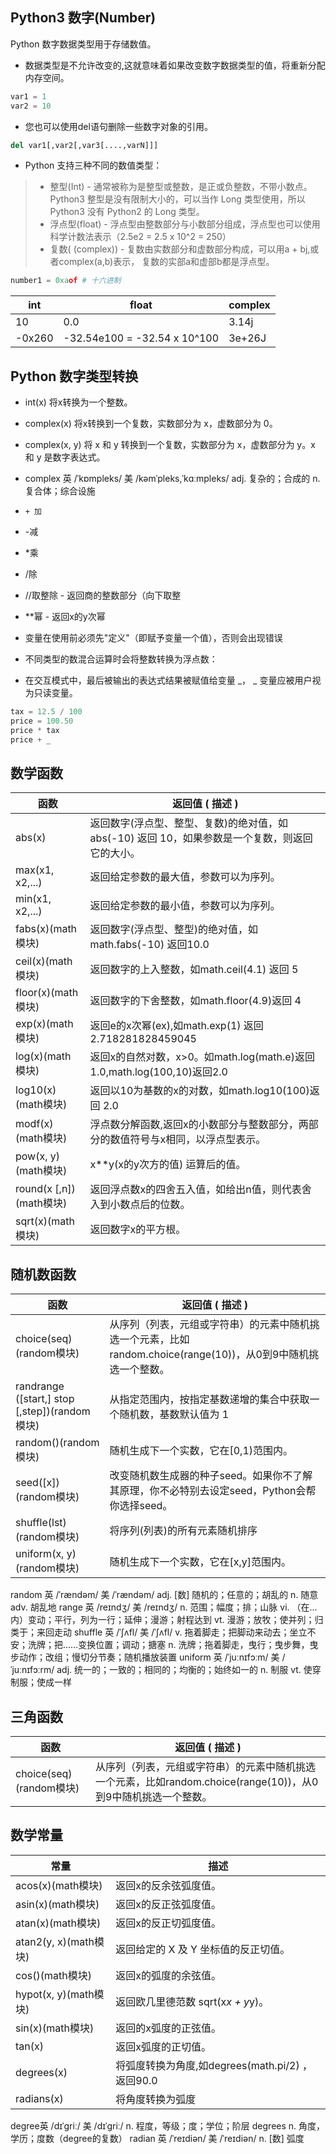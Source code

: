## Python3 数字(Number)

Python 数字数据类型用于存储数值。

* 数据类型是不允许改变的,这就意味着如果改变数字数据类型的值，将重新分配内存空间。

```python
var1 = 1
var2 = 10
```

* 您也可以使用del语句删除一些数字对象的引用。

```python
del var1[,var2[,var3[....,varN]]]
```

* Python 支持三种不同的数值类型：
> * 整型(Int) - 通常被称为是整型或整数，是正或负整数，不带小数点。Python3 整型是没有限制大小的，可以当作 Long 类型使用，所以 Python3 没有 Python2 的 Long 类型。
> * 浮点型(float) - 浮点型由整数部分与小数部分组成，浮点型也可以使用科学计数法表示（2.5e2 = 2.5 x 10^2 = 250）
> * 复数( (complex)) - 复数由实数部分和虚数部分构成，可以用a + bj,或者complex(a,b)表示， 复数的实部a和虚部b都是浮点型。

```python
number1 = 0xaof # 十六进制
```
| int | float | complex |
| --- | --- | --- |
| 10 | 0.0 |  3.14j |
| -0x260 | -32.54e100 = -32.54 x 10^100 |  3e+26J |  

## Python 数字类型转换

* int(x) 将x转换为一个整数。
* complex(x) 将x转换到一个复数，实数部分为 x，虚数部分为 0。
* complex(x, y) 将 x 和 y 转换到一个复数，实数部分为 x，虚数部分为 y。x 和 y 是数字表达式。

* complex 英 /ˈkɒmpleks/  美 /kəmˈpleks,ˈkɑːmpleks/ adj. 复杂的；合成的 n. 复合体；综合设施

* `+ 加`
* -减
* *乘
* /除
* //取整除 - 返回商的整数部分（向下取整
* **幂 - 返回x的y次幂

* 变量在使用前必须先"定义"（即赋予变量一个值），否则会出现错误

* 不同类型的数混合运算时会将整数转换为浮点数：

* 在交互模式中，最后被输出的表达式结果被赋值给变量 _， _ 变量应被用户视为只读变量。

```python
tax = 12.5 / 100
price = 100.50
price * tax
price + _
```

## 数学函数

| 函数 | 返回值 ( 描述 ) |
| --- | --- |
| abs(x) | 返回数字(浮点型、整型、复数)的绝对值，如abs(-10) 返回 10，如果参数是一个复数，则返回它的大小。 |
| max(x1, x2,...) | 返回给定参数的最大值，参数可以为序列。 |
| min(x1, x2,...) | 返回给定参数的最小值，参数可以为序列。 |
| fabs(x)(math模块) | 返回数字(浮点型、整型)的绝对值，如math.fabs(-10) 返回10.0 |
| ceil(x)(math模块) | 返回数字的上入整数，如math.ceil(4.1) 返回 5 |
| floor(x)(math模块) | 返回数字的下舍整数，如math.floor(4.9)返回 4 |
| exp(x)(math模块) | 返回e的x次幂(ex),如math.exp(1) 返回2.718281828459045 |
| log(x)(math模块) | 返回x的自然对数，x>0。如math.log(math.e)返回1.0,math.log(100,10)返回2.0 |
| log10(x)(math模块) | 返回以10为基数的x的对数，如math.log10(100)返回 2.0 |
| modf(x)(math模块) | 浮点数分解函数,返回x的小数部分与整数部分，两部分的数值符号与x相同，以浮点型表示。 |
| pow(x, y)(math模块) | x**y(x的y次方的值) 运算后的值。|
| round(x [,n])(math模块) | 返回浮点数x的四舍五入值，如给出n值，则代表舍入到小数点后的位数。|
| sqrt(x)(math模块) | 返回数字x的平方根。|

## 随机数函数
| 函数 | 返回值 ( 描述 ) |
| --- | --- |
| choice(seq)(random模块) | 从序列（列表，元组或字符串）的元素中随机挑选一个元素，比如random.choice(range(10))，从0到9中随机挑选一个整数。 |
| randrange ([start,] stop [,step])(random模块) | 从指定范围内，按指定基数递增的集合中获取一个随机数，基数默认值为 1 |
| random()(random模块) | 随机生成下一个实数，它在[0,1)范围内。 |
| seed([x])(random模块) | 改变随机数生成器的种子seed。如果你不了解其原理，你不必特别去设定seed，Python会帮你选择seed。 |
| shuffle(lst)(random模块) | 将序列(列表)的所有元素随机排序 |
| uniform(x, y)(random模块) | 随机生成下一个实数，它在[x,y]范围内。 |


random 英 /ˈrændəm/  美 /ˈrændəm/  adj. [数] 随机的；任意的；胡乱的 n. 随意 adv. 胡乱地
range 英 /reɪndʒ/  美 /reɪndʒ/ n. 范围；幅度；排；山脉 vi. （在...内）变动；平行，列为一行；延伸；漫游；射程达到 vt. 漫游；放牧；使并列；归类于；来回走动
shuffle 英 /ˈʃʌfl/  美 /ˈʃʌfl/ v. 拖着脚走；把脚动来动去；坐立不安；洗牌；把……变换位置；调动；搪塞 n. 洗牌；拖着脚走，曳行；曳步舞，曳步动作；改组；慢切分节奏；随机播放装置
uniform 英 /ˈjuːnɪfɔːm/  美 /ˈjuːnɪfɔːrm/ adj. 统一的；一致的；相同的；均衡的；始终如一的 n. 制服 vt. 使穿制服；使成一样

## 三角函数
| 函数 | 返回值 ( 描述 ) |
| --- | --- |
| choice(seq)(random模块) | 从序列（列表，元组或字符串）的元素中随机挑选一个元素，比如random.choice(range(10))，从0到9中随机挑选一个整数。 |

## 数学常量
| 常量 | 描述 |
| --- | --- |
| acos(x)(math模块) | 返回x的反余弦弧度值。 |
| asin(x)(math模块) | 返回x的反正弦弧度值。 |
| atan(x)(math模块) | 返回x的反正切弧度值。 |
| atan2(y, x)(math模块) | 返回给定的 X 及 Y 坐标值的反正切值。 |
| cos()(math模块) | 返回x的弧度的余弦值。 |
| hypot(x, y)(math模块) | 返回欧几里德范数 sqrt(x*x + y*y)。 |
| sin(x)(math模块) | 返回的x弧度的正弦值。 |
| tan(x) | 返回x弧度的正切值。 |
| degrees(x) | 将弧度转换为角度,如degrees(math.pi/2) ， 返回90.0 |
| radians(x)  | 将角度转换为弧度 |

degree英 /dɪˈɡriː/  美 /dɪˈɡriː/ n. 程度，等级；度；学位；阶层
degrees n. 角度，学历；度数（degree的复数）
radian 英 /ˈreɪdiən/  美 /ˈreɪdiən/ n. [数] 弧度
